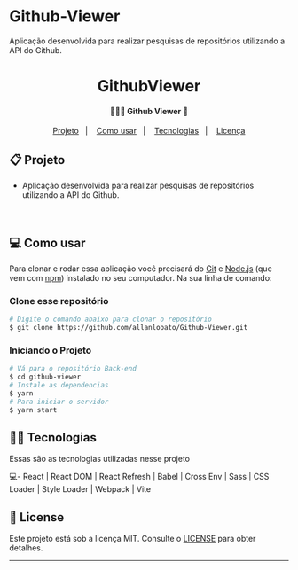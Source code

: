 # Github-Viewer
Aplicação desenvolvida para realizar pesquisas de repositórios utilizando a API do Github.

<h1 align="center">
     GithubViewer
</h1>

<h4 align="center">
	🕵🏻‍♂️ Github Viewer 🔎
</h4>
<p align="center">


</p>


<p align="center">
  <a href="#-projeto">Projeto</a>&nbsp;&nbsp;&nbsp;|&nbsp;&nbsp;&nbsp;
  <a href="#-como-usar">Como usar</a>&nbsp;&nbsp;&nbsp;|&nbsp;&nbsp;&nbsp;
  <a href="#-tecnologias">Tecnologias</a>&nbsp;&nbsp;&nbsp;|&nbsp;&nbsp;&nbsp;
  <a href="#-license">Licença</a>
</p>

## 📋 Projeto

* Aplicação desenvolvida para realizar pesquisas de repositórios utilizando a API do Github.<br><br><br>

## 💻 Como usar

Para clonar e rodar essa aplicação você precisará do [Git](https://git-scm.com) e [Node.js](https://nodejs.org/en/download/) (que vem com [npm](http://npmjs.com)) instalado no seu computador. Na sua linha de comando:

### Clone esse repositório
```bash
# Digite o comando abaixo para clonar o repositório
$ git clone https://github.com/allanlobato/Github-Viewer.git
```

### Iniciando o Projeto

```bash
# Vá para o repositório Back-end
$ cd github-viewer
# Instale as dependencias
$ yarn
# Para iniciar o servidor
$ yarn start
```

## 👨‍💻 Tecnologias

Essas são as tecnologias utilizadas nesse projeto

💻- React |
React DOM |
React Refresh |
Babel |
Cross Env |
Sass |
CSS Loader | 
Style Loader | 
Webpack |
Vite

## 📝 License

Este projeto está sob a licença MIT. Consulte o [LICENSE](LICENSE.md) para obter detalhes.

---
